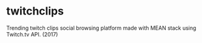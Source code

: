 # twitchclips
Trending twitch clips social browsing platform made with MEAN stack using Twitch.tv API. (2017)
